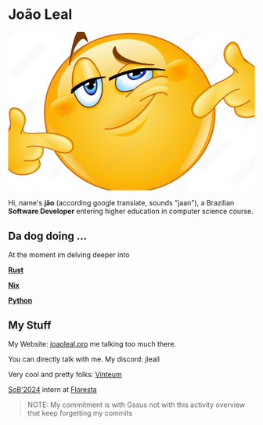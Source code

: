 # João Leal

![alt text](image.png)

Hi, name's **jão** (according google translate, sounds "jaan"), a Brazilian **Software Developer** entering higher education in computer science course.

  ## Da dog doing ...
  At the moment im delving deeper into
  	
  [**Rust**](https://github.com/rust-lang/rust)
  
  [**Nix**](https://nixos.org/manual/nix/stable/)
  
  [**Python**](https://www.python.org/)

## My Stuff
  
  My Website: [joaoleal.pro](https://joaoleal.pro/) me talking too much there.

  
  You can directly talk with me.
  My discord: jleall

  Very cool and pretty folks: [Vinteum](https://vinteum.org/)

  [SoB'2024](https://www.summerofbitcoin.org/) intern at [Floresta](https://github.com/Davidson-Souza/Floresta)

  >NOTE: My commitment is with Gssus not with this activity overview that keep forgetting my commits

